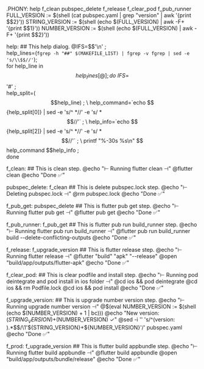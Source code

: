 .PHONY: help f_clean pubspec_delete f_release f_clear_pod f_pub_runner
FULL_VERSION := $(shell (cat pubspec.yaml | grep "version" | awk '{print $$2}'))
STRING_VERSION := $(shell (echo $(FULL_VERSION) | awk -F+ '{print $$1}'))
NUMBER_VERSION := $(shell (echo $(FULL_VERSION) | awk -F+ '{print $$2}'))

help: ## This help dialog.
	@IFS=$$'\n' ; \
	help_lines=(`fgrep -h "##" $(MAKEFILE_LIST) | fgrep -v fgrep | sed -e 's/\\$$//'`); \
	for help_line in $${help_lines[@]}; do \
		IFS=$$'#' ; \
		help_split=($$help_line) ; \
		help_command=`echo $${help_split[0]} | sed -e 's/^ *//' -e 's/ *$$//'` ; \
		help_info=`echo $${help_split[2]} | sed -e 's/^ *//' -e 's/ *$$//'` ; \
		printf "%-30s %s\n" $$help_command $$help_info ; \
	done

f_clean: ## This is clean step.
	@echo "⊢ Running flutter clean ⊣"
	@flutter clean
	@echo "Done ✅"

pubspec_delete: f_clean ## This is delete pubspec.lock step.
	@echo "⊢ Deleting pubspec.lock ⊣"
	@rm pubspec.lock
	@echo "Done ✅"

f_pub_get: pubspec_delete ## This is flutter pub get step.
	@echo "⊢ Running flutter pub get ⊣"
	@flutter pub get
	@echo "Done ✅"

f_pub_runner: f_pub_get ## This is flutter pub run build_runner step.
	@echo "⊢ Running flutter pub run build_runner ⊣"
	@flutter pub run build_runner build --delete-conflicting-outputs
	@echo "Done ✅"

f_release: f_upgrade_version ## This is flutter release step.
	@echo "⊢ Running flutter release ⊣"
	@flutter "build" "apk" "--release"
	@open "build/app/outputs/flutter-apk"
	@echo "Done ✅"

f_clear_pod: ## This is clear podfile and install step.
	@echo "⊢ Running pod deintegrate and pod install in ios folder ⊣"
	@cd ios && pod deintegrate
	@cd ios && rm Podfile.lock
	@cd ios && pod install
	@echo "Done ✅"

f_upgrade_version: ## This is upgrade number version step.
	@echo "⊢ Running upgrade  number version ⊣"
	@$(eval NUMBER_VERSION := $(shell (echo $(NUMBER_VERSION) + 1 | bc)))
	@echo "New version: $(STRING_VERSION)+$(NUMBER_VERSION) ✓"
	@sed -i '' 's/^\(version: \).*$$/\1'${STRING_VERSION}+${NUMBER_VERSION}'/' pubspec.yaml
	@echo "Done ✅"

f_prod: f_upgrade_version ## This is flutter build appbundle step.
	@echo "⊢ Running flutter build appbundle ⊣"
	@flutter build appbundle
	@open "build/app/outputs/bundle/release"
	@echo "Done ✅"

